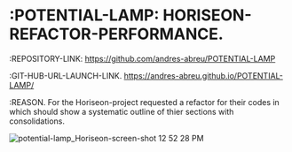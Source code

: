 # :POTENTIAL-LAMP: HORISEON-REFACTOR-PERFORMANCE.

:REPOSITORY-LINK:
https://github.com/andres-abreu/POTENTIAL-LAMP

:GIT-HUB-URL-LAUNCH-LINK.
https://andres-abreu.github.io/POTENTIAL-LAMP/

:REASON.
For the Horiseon-project requested a refactor for their codes in which should show a systematic outline of thier sections with consolidations.


![potential-lamp_Horiseon-screen-shot 12 52 28 PM](https://user-images.githubusercontent.com/94572199/147714173-8b6a7d1c-100e-4742-a4c6-b5fae09f0dfc.png)
